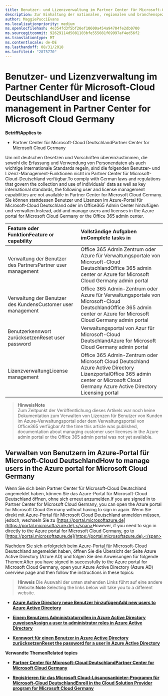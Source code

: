 ```yaml
---
title: Benutzer- und Lizenzverwaltung im Partner Center für Microsoft-Cloud Deutschland | Partner Center für Microsoft-Cloud Deutschland
description: Zur Einhaltung der nationalen, regionalen und branchenspezifischen Anforderungen, die für die Erfassung und Verwendung von Personendaten gelten, sind Benutzerverwaltungsfunktionen nicht im Partner Center für Microsoft-Cloud Deutschland verfügbar. Stattdessen können Sie Benutzer im Azure-Portal für Microsoft-Cloud Deutschland hinzufügen und verwalten.
author: MaggiePucciEvans
ms.localizationpriority: medium
ms.openlocfilehash: 4e354fd3f5bf20ef10600a454a94704fe2db0700
ms.sourcegitcommit: 92629114d5081103bfe555081f69997af4ed56f2
ms.translationtype: MT
ms.contentlocale: de-DE
ms.lasthandoff: 08/31/2018
ms.locfileid: "2875770"
---
```

# <a name="user-and-license-management-in-partner-center-for-microsoft-cloud-germany"></a><span data-ttu-id="64d4d-104">Benutzer- und Lizenzverwaltung im Partner Center für Microsoft-Cloud Deutschland</span><span class="sxs-lookup"><span data-stu-id="64d4d-104">User and license management in Partner Center for Microsoft Cloud Germany</span></span>

**<span data-ttu-id="64d4d-105">Betrifft</span><span class="sxs-lookup"><span data-stu-id="64d4d-105">Applies to</span></span>**

-  <span data-ttu-id="64d4d-106">Partner Center für Microsoft-Cloud Deutschland</span><span class="sxs-lookup"><span data-stu-id="64d4d-106">Partner Center for Microsoft Cloud Germany</span></span>

<span data-ttu-id="64d4d-107">Um mit deutschen Gesetzen und Vorschriften übereinzustimmen, die sowohl die Erfassung und Verwendung von Personendaten als auch wichtige internationale Standards regeln, sind die folgenden Benutzer- und Lizenz-Management-Funktionen nicht im Partner Center für Microsoft-Cloud-Deutschland verfügbar.</span><span class="sxs-lookup"><span data-stu-id="64d4d-107">To comply with German laws and regulations that govern the collection and use of individuals' data as well as key international standards, the following user and license management capabilities are not available in Partner Center for Microsoft Cloud Germany.</span></span> <span data-ttu-id="64d4d-108">Sie können stattdessen Benutzer und Lizenzen im Azure-Portal für Microsoft-Cloud Deutschland oder im Office365 Admin Center hinzufügen und verwalten.</span><span class="sxs-lookup"><span data-stu-id="64d4d-108">Instead, add and manage users and licenses in the Azure portal for Microsoft Cloud Germany or the Office 365 admin center.</span></span>

<span data-ttu-id="64d4d-109">Feature oder Funktion</span><span class="sxs-lookup"><span data-stu-id="64d4d-109">Feature or capability</span></span> | <span data-ttu-id="64d4d-110">Vollständige Aufgaben im</span><span class="sxs-lookup"><span data-stu-id="64d4d-110">Complete tasks in</span></span>
:--- | :---
<span data-ttu-id="64d4d-111">Verwaltung der Benutzer des Partners</span><span class="sxs-lookup"><span data-stu-id="64d4d-111">Partner user management</span></span> | <span data-ttu-id="64d4d-112">Office 365 Admin Zentrum oder Azure für Verwaltungsportale von Microsoft-Cloud Deutschland</span><span class="sxs-lookup"><span data-stu-id="64d4d-112">Office 365 admin center or Azure for Microsoft Cloud Germany admin portal</span></span>
<span data-ttu-id="64d4d-113">Verwaltung der Benutzer des Kundens</span><span class="sxs-lookup"><span data-stu-id="64d4d-113">Customer user management</span></span> | <span data-ttu-id="64d4d-114">Office 365 Admin-Zentrum oder Azure für Verwaltungsportale von Microsoft-Cloud Deutschland</span><span class="sxs-lookup"><span data-stu-id="64d4d-114">Office 365 admin center or Azure for Microsoft Cloud Germany admin portal</span></span>
<span data-ttu-id="64d4d-115">Benutzerkennwort zurücksetzen</span><span class="sxs-lookup"><span data-stu-id="64d4d-115">Reset user password</span></span> | <span data-ttu-id="64d4d-116">Verwaltungsportal von Azur für Microsoft-Cloud Deutschland</span><span class="sxs-lookup"><span data-stu-id="64d4d-116">Azure for Microsoft Cloud Germany admin portal</span></span>
<span data-ttu-id="64d4d-117">Lizenzverwaltung</span><span class="sxs-lookup"><span data-stu-id="64d4d-117">License management</span></span> | <span data-ttu-id="64d4d-118">Office 365 Admin-Zentrum oder Microsoft Cloud Deutschland Azure Active Directory Lizenzportal</span><span class="sxs-lookup"><span data-stu-id="64d4d-118">Office 365 admin center or Microsoft Cloud Germany Azure Active Directory Licensing portal</span></span>

>**<span data-ttu-id="64d4d-119">Hinweis</span><span class="sxs-lookup"><span data-stu-id="64d4d-119">Note</span></span>**<br>
<span data-ttu-id="64d4d-120">Zum Zeitpunkt der Veröffentlichung dieses Artikels war noch keine Dokumentation zum Verwalten von Lizenzen für Benutzer von Kunden im Azure-Verwaltungsportal oder dem Verwaltungsportal von Office365 verfügbar.</span><span class="sxs-lookup"><span data-stu-id="64d4d-120">At the time this article was published, documentation about managing customer user licenses in the Azure admin portal or the Office 365 admin portal was not yet available.</span></span>

## <a name="how-to-manage-users-in-the-azure-portal-for-microsoft-cloud-germany"></a><span data-ttu-id="64d4d-121">Verwalten von Benutzern im Azure-Portal für Microsoft-Cloud Deutschland</span><span class="sxs-lookup"><span data-stu-id="64d4d-121">How to manage users in the Azure portal for Microsoft Cloud Germany</span></span> 

<span data-ttu-id="64d4d-122">Wenn Sie sich beim Partner Center für Microsoft-Cloud Deutschland angemeldet haben, können Sie das Azure-Portal für Microsoft-Cloud Deutschland öffnen, ohne sich erneut anzumelden.</span><span class="sxs-lookup"><span data-stu-id="64d4d-122">If you are signed in to Partner Center for Microsoft Cloud Germany, you can open the Azure portal for Microsoft Cloud Germany without having to sign in again.</span></span> <span data-ttu-id="64d4d-123">Wenn Sie direkt mit Azure-Portal für Microsoft Cloud Deutschland anmelden müssen, jedoch, wechseln Sie zu [https://portal.microsoftazure.de](https://portal.microsoftazure.de).</span><span class="sxs-lookup"><span data-stu-id="64d4d-123">However, if you need to sign in directly to the Azure portal for Microsoft Cloud Germany, go to [https://portal.microsoftazure.de](https://portal.microsoftazure.de).</span></span> 

<span data-ttu-id="64d4d-124">Nachdem Sie sich erfolgreich beim Azure-Portal für Microsoft-Cloud Deutschland angemeldet haben, öffnen Sie die Übersicht der Seite Azure Active Directory (Azure AD) und folgen Sie den Anweisungen für folgende Themen:</span><span class="sxs-lookup"><span data-stu-id="64d4d-124">After you have signed in successfully to the Azure portal for Microsoft Cloud Germany, open your Azure Active Directory (Azure AD) overview page and then follow the instructions in these topics:</span></span>

><span data-ttu-id="64d4d-125">**Hinweis** Die Auswahl der unten stehenden Links führt auf eine andere Website.</span><span class="sxs-lookup"><span data-stu-id="64d4d-125">**Note** Selecting the links below will take you to a different website.</span></span> 

-  [**<span data-ttu-id="64d4d-126">Azure Active Directory neue Benutzer hinzufügen</span><span class="sxs-lookup"><span data-stu-id="64d4d-126">Add new users to Azure Active Directory</span></span>**](https://docs.microsoft.com/azure/active-directory/active-directory-users-create-azure-portal)

-  [**<span data-ttu-id="64d4d-127">Einem Benutzers Administratorrollen in Azure Active Directory zuweisen</span><span class="sxs-lookup"><span data-stu-id="64d4d-127">Assign a user to administrator roles in Azure Active Directory</span></span>**](https://docs.microsoft.com/azure/active-directory/active-directory-users-assign-role-azure-portal)

-  [**<span data-ttu-id="64d4d-128">Kennwort für einen Benutzer in Azure Active Directory zurücksetzen</span><span class="sxs-lookup"><span data-stu-id="64d4d-128">Reset the password for a user in Azure Active Directory</span></span>**](https://docs.microsoft.com/azure/active-directory/active-directory-users-reset-password-azure-portal)

**<span data-ttu-id="64d4d-129">Verwandte Themen</span><span class="sxs-lookup"><span data-stu-id="64d4d-129">Related topics</span></span>**

-  [**<span data-ttu-id="64d4d-130">Partner Center für Microsoft-Cloud Deutschland</span><span class="sxs-lookup"><span data-stu-id="64d4d-130">Partner Center for Microsoft Cloud Germany</span></span>**](partner-center-for-microsoft-cloud-germany.md)

-  [**<span data-ttu-id="64d4d-131">Registrieren für das Microsoft Cloud-Lösungsanbieter-Programm für Microsoft-Cloud Deutschland</span><span class="sxs-lookup"><span data-stu-id="64d4d-131">Enroll in the Cloud Solution Provider program for Microsoft Cloud Germany</span></span>**](enroll-in-csp-for-microsoft-cloud-germany.md)
